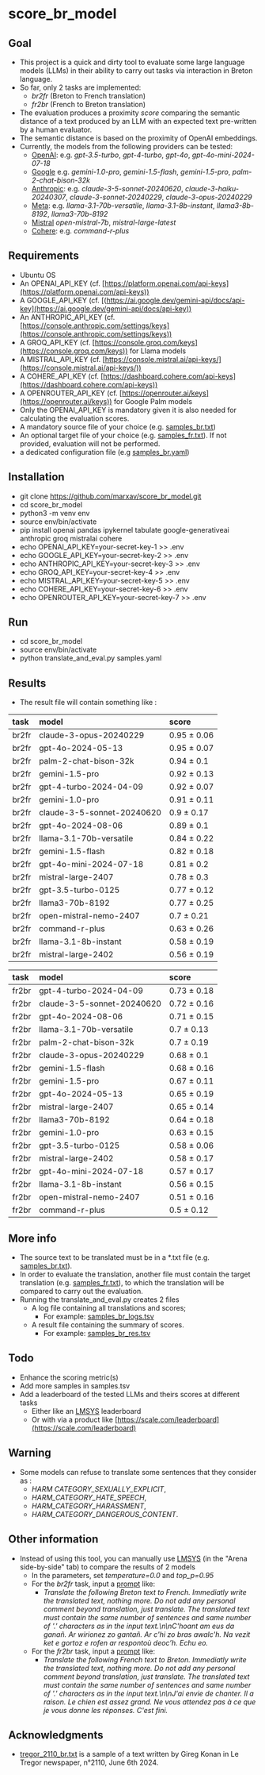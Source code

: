 # score_br_model

## Goal
* This project is a quick and dirty tool to evaluate some large language models (LLMs) in their ability to carry out tasks via interaction in Breton language. 
* So far, only 2 tasks are implemented:
  * *br2fr* (Breton to French translation)
  * *fr2br* (French to Breton translation)
* The evaluation produces a proximity *score* comparing the semantic distance of a text produced by an LLM with an expected text pre-written by a human evaluator.
* The semantic distance is based on the proximity of OpenAI embeddings. 
* Currently, the models from the following providers can be tested: 
  * [OpenAI](https://platform.openai.com/docs/models/): e.g. *gpt-3.5-turbo*, *gpt-4-turbo*, *gpt-4o*, *gpt-4o-mini-2024-07-18*
  * [Google](https://ai.google.dev/gemini-api/docs/models/gemini) e.g. *gemini-1.0-pro*, *gemini-1.5-flash*, *gemini-1.5-pro*, *palm-2-chat-bison-32k*
  * [Anthropic](https://docs.anthropic.com/en/docs/models-overview): e.g. *claude-3-5-sonnet-20240620*, *claude-3-haiku-20240307*, *claude-3-sonnet-20240229*, *claude-3-opus-20240229*
  * [Meta](https://console.groq.com/docs/models): e.g. *llama-3.1-70b-versatile*, *llama-3.1-8b-instant*, *llama3-8b-8192*, *llama3-70b-8192*
  * [Mistral](https://docs.mistral.ai/getting-started/models/) *open-mistral-7b*, *mistral-large-latest*
  * [Cohere](https://docs.cohere.com/docs/models): e.g. *command-r-plus*
  

## Requirements
* Ubuntu OS
* An OPENAI_API_KEY (cf. [https://platform.openai.com/api-keys](https://platform.openai.com/api-keys))
* A GOOGLE_API_KEY (cf. [(https://ai.google.dev/gemini-api/docs/api-key](https://ai.google.dev/gemini-api/docs/api-key))
* An ANTHROPIC_API_KEY (cf. [https://console.anthropic.com/settings/keys](https://console.anthropic.com/settings/keys))
* A GROQ_API_KEY (cf. [https://console.groq.com/keys](https://console.groq.com/keys)) for Llama models
* A MISTRAL_API_KEY (cf. [https://console.mistral.ai/api-keys/](https://console.mistral.ai/api-keys/))
* A COHERE_API_KEY (cf. [https://dashboard.cohere.com/api-keys](https://dashboard.cohere.com/api-keys))
* A OPENROUTER_API_KEY (cf. [https://openrouter.ai/keys](https://openrouter.ai/keys)) for Google Palm models
* Only the OPENAI_API_KEY is mandatory given it is also needed for calculating the evaluation scores.
* A mandatory source file of your choice (e.g. [samples_br.txt](samples_br.txt))
* An optional target file of your choice (e.g. [samples_fr.txt](samples_fr.txt)). If not provided, evaluation will not be performed.
* a dedicated configuration file (e.g [samples_br.yaml](samples_br.yaml))

## Installation
* git clone https://github.com/marxav/score_br_model.git
* cd score_br_model
* python3 -m venv env
* source env/bin/activate
* pip install openai pandas ipykernel tabulate google-generativeai anthropic groq mistralai cohere
* echo OPENAI_API_KEY=your-secret-key-1 >> .env
* echo GOOGLE_API_KEY=your-secret-key-2 >> .env
* echo ANTHROPIC_API_KEY=your-secret-key-3 >> .env
* echo GROQ_API_KEY=your-secret-key-4 >> .env
* echo MISTRAL_API_KEY=your-secret-key-5 >> .env
* echo COHERE_API_KEY=your-secret-key-6 >> .env
* echo OPENROUTER_API_KEY=your-secret-key-7 >> .env

## Run
* cd score_br_model
* source env/bin/activate
* python translate_and_eval.py samples.yaml 

## Results
* The result file will contain something like :

| task   | model                      | score       |
|:-------|:---------------------------|:------------|
| br2fr  | claude-3-opus-20240229     | 0.95 ± 0.06 |
| br2fr  | gpt-4o-2024-05-13          | 0.95 ± 0.07 |
| br2fr  | palm-2-chat-bison-32k      | 0.94 ± 0.1  |
| br2fr  | gemini-1.5-pro             | 0.92 ± 0.13 |
| br2fr  | gpt-4-turbo-2024-04-09     | 0.92 ± 0.07 |
| br2fr  | gemini-1.0-pro             | 0.91 ± 0.11 |
| br2fr  | claude-3-5-sonnet-20240620 | 0.9 ± 0.17  |
| br2fr  | gpt-4o-2024-08-06          | 0.89 ± 0.1  |
| br2fr  | llama-3.1-70b-versatile    | 0.84 ± 0.22 |
| br2fr  | gemini-1.5-flash           | 0.82 ± 0.18 |
| br2fr  | gpt-4o-mini-2024-07-18     | 0.81 ± 0.2  |
| br2fr  | mistral-large-2407         | 0.78 ± 0.3  |
| br2fr  | gpt-3.5-turbo-0125         | 0.77 ± 0.12 |
| br2fr  | llama3-70b-8192            | 0.77 ± 0.25 |
| br2fr  | open-mistral-nemo-2407     | 0.7 ± 0.21  |
| br2fr  | command-r-plus             | 0.63 ± 0.26 |
| br2fr  | llama-3.1-8b-instant       | 0.58 ± 0.19 |
| br2fr  | mistral-large-2402         | 0.56 ± 0.19 |

| task   | model                      | score       |
|:-------|:---------------------------|:------------|
| fr2br  | gpt-4-turbo-2024-04-09     | 0.73 ± 0.18 |
| fr2br  | claude-3-5-sonnet-20240620 | 0.72 ± 0.16 |
| fr2br  | gpt-4o-2024-08-06          | 0.71 ± 0.15 |
| fr2br  | llama-3.1-70b-versatile    | 0.7 ± 0.13  |
| fr2br  | palm-2-chat-bison-32k      | 0.7 ± 0.19  |
| fr2br  | claude-3-opus-20240229     | 0.68 ± 0.1  |
| fr2br  | gemini-1.5-flash           | 0.68 ± 0.16 |
| fr2br  | gemini-1.5-pro             | 0.67 ± 0.11 |
| fr2br  | gpt-4o-2024-05-13          | 0.65 ± 0.19 |
| fr2br  | mistral-large-2407         | 0.65 ± 0.14 |
| fr2br  | llama3-70b-8192            | 0.64 ± 0.18 |
| fr2br  | gemini-1.0-pro             | 0.63 ± 0.15 |
| fr2br  | gpt-3.5-turbo-0125         | 0.58 ± 0.06 |
| fr2br  | mistral-large-2402         | 0.58 ± 0.17 |
| fr2br  | gpt-4o-mini-2024-07-18     | 0.57 ± 0.17 |
| fr2br  | llama-3.1-8b-instant       | 0.56 ± 0.15 |
| fr2br  | open-mistral-nemo-2407     | 0.51 ± 0.16 |
| fr2br  | command-r-plus             | 0.5 ± 0.12  |

## More info
* The source text to be translated must be in a *.txt file (e.g. [samples_br.txt](samples_br.txt)). 
* In order to evaluate the translation, another file must contain the target translation  (e.g. [samples_fr.txt](samples_fr.txt)), to which the translation will be compared to carry out the evaluation.
* Running the translate_and_eval.py creates 2 files 
  * A log file containing all translations and scores;
    * For example: [samples_br_logs.tsv](samples_br_logs.tsv)
  * A result file containing the summary of scores.  
    * For example: [samples_br_res.tsv](samples_br_res.tsv)
  
## Todo
* Enhance the scoring metric(s)
* Add more samples in samples.tsv
* Add a leaderboard of the tested LLMs and theirs scores at different tasks
  * Either like an [LMSYS](https://chat.lmsys.org/?leaderboard) leaderboard
  * Or with via a product like [https://scale.com/leaderboard](https://scale.com/leaderboard)

## Warning
* Some models can refuse to translate some sentences that they consider as :
  * *HARM CATEGORY_SEXUALLY_EXPLICIT*,
  * *HARM_CATEGORY_HATE_SPEECH*,
  * *HARM_CATEGORY_HARASSMENT*,
  * *HARM_CATEGORY_DANGEROUS_CONTENT*.

## Other information
* Instead of using this tool, you can manually use [LMSYS](https://chat.lmsys.org) (in the "Arena side-by-side" tab) to compare the results of 2 models
  * In the parameters, set *temperature=0.0* and *top_p=0.95*
  * For the *br2fr* task, input a [prompt](https://arxiv.org/pdf/2406.06608) like:
    * *Translate the following Breton text to French. Immediatly write the translated text, nothing more. Do not add any personal comment beyond translation, just translate. The translated text must contain the same number of sentences and same number of '.' characters as in the input text.\n\nC'hoant am eus da ganañ. Ar wirionez zo gantañ. Ar c'hi zo bras awalc'h. Na vezit ket e gortoz e rofen ar respontoù deoc’h. Echu eo.*
  * For the *fr2br* task, input a [prompt](https://arxiv.org/pdf/2406.06608) like:
    * *Translate the following French text to Breton. Immediatly write the translated text, nothing more. Do not add any personal comment beyond translation, just translate. The translated text must contain the same number of sentences and same number of '.' characters as in the input text.\n\nJ'ai envie de chanter. Il a raison. Le chien est assez grand. Ne vous attendez pas à ce que je vous donne les réponses. C'est fini.*

## Acknowledgments
* [tregor_2110_br.txt](/examples/peurunvan/tregor_2110_br.txt) is a sample of a text written by Gireg Konan in Le Tregor newspaper, n°2110, June 6th 2024.
